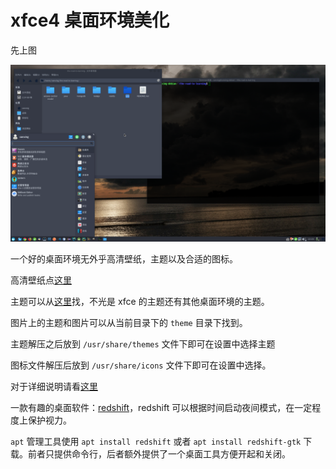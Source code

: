 # xfce4 桌面环境美化

先上图

![xfce4 桌面环境](./桌面.png)

一个好的桌面环境无外乎高清壁纸，主题以及合适的图标。

高清壁纸点[这里](http://wallpaperswide.com/top_wallpapers.html)

主题可以从[这里](https://www.xfce-look.org)找，不光是 xfce 的主题还有其他桌面环境的主题。

图片上的主题和图片可以从当前目录下的 `theme` 目录下找到。

主题解压之后放到 `/usr/share/themes` 文件下即可在设置中选择主题

图标文件解压后放到 `/usr/share/icons` 文件下即可在设置中选择。

对于详细说明请看[这里](https://wiki.xfce.org/zh-cn/howto/install_new_themes)

一款有趣的桌面软件：[redshift](https://github.com/jonls/redshift)，redshift 可以根据时间启动夜间模式，在一定程度上保护视力。

`apt` 管理工具使用 `apt install redshift` 或者 `apt install redshift-gtk` 下载。前者只提供命令行，后者额外提供了一个桌面工具方便开起和关闭。


